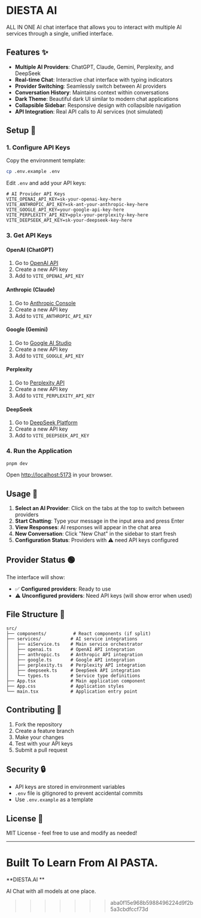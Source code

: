 
# DIESTA AI

ALL IN ONE AI chat interface that allows you to interact with multiple AI services through a single, unified interface.

## Features ✨

- **Multiple AI Providers**: ChatGPT, Claude, Gemini, Perplexity, and DeepSeek
- **Real-time Chat**: Interactive chat interface with typing indicators
- **Provider Switching**: Seamlessly switch between AI providers
- **Conversation History**: Maintains context within conversations
- **Dark Theme**: Beautiful dark UI similar to modern chat applications
- **Collapsible Sidebar**: Responsive design with collapsible navigation
- **API Integration**: Real API calls to AI services (not simulated)

## Setup 🚀


### 1. Configure API Keys

Copy the environment template:

```bash
cp .env.example .env
```

Edit `.env` and add your API keys:

```env
# AI Provider API Keys
VITE_OPENAI_API_KEY=sk-your-openai-key-here
VITE_ANTHROPIC_API_KEY=sk-ant-your-anthropic-key-here
VITE_GOOGLE_API_KEY=your-google-api-key-here
VITE_PERPLEXITY_API_KEY=pplx-your-perplexity-key-here
VITE_DEEPSEEK_API_KEY=sk-your-deepseek-key-here
```

### 3. Get API Keys

#### OpenAI (ChatGPT)

1. Go to [OpenAI API](https://platform.openai.com/api-keys)
2. Create a new API key
3. Add to `VITE_OPENAI_API_KEY`

#### Anthropic (Claude)

1. Go to [Anthropic Console](https://console.anthropic.com/)
2. Create a new API key
3. Add to `VITE_ANTHROPIC_API_KEY`

#### Google (Gemini)

1. Go to [Google AI Studio](https://aistudio.google.com/app/apikey)
2. Create a new API key
3. Add to `VITE_GOOGLE_API_KEY`

#### Perplexity

1. Go to [Perplexity API](https://www.perplexity.ai/settings/api)
2. Create a new API key
3. Add to `VITE_PERPLEXITY_API_KEY`

#### DeepSeek

1. Go to [DeepSeek Platform](https://platform.deepseek.com/api_keys)
2. Create a new API key
3. Add to `VITE_DEEPSEEK_API_KEY`

### 4. Run the Application

```bash
pnpm dev
```

Open [http://localhost:5173](http://localhost:5173) in your browser.

## Usage 💬

1. **Select an AI Provider**: Click on the tabs at the top to switch between providers
2. **Start Chatting**: Type your message in the input area and press Enter
3. **View Responses**: AI responses will appear in the chat area
4. **New Conversation**: Click "New Chat" in the sidebar to start fresh
5. **Configuration Status**: Providers with ⚠️ need API keys configured

## Provider Status 🟢

The interface will show:

- ✅ **Configured providers**: Ready to use
- ⚠️ **Unconfigured providers**: Need API keys (will show error when used)

## File Structure 📁

```
src/
├── components/          # React components (if split)
├── services/           # AI service integrations
│   ├── aiService.ts    # Main service orchestrator
│   ├── openai.ts       # OpenAI API integration
│   ├── anthropic.ts    # Anthropic API integration
│   ├── google.ts       # Google API integration
│   ├── perplexity.ts   # Perplexity API integration
│   ├── deepseek.ts     # DeepSeek API integration
│   └── types.ts        # Service type definitions
├── App.tsx             # Main application component
├── App.css             # Application styles
└── main.tsx            # Application entry point
```

## Contributing 🤝

1. Fork the repository
2. Create a feature branch
3. Make your changes
4. Test with your API keys
5. Submit a pull request

## Security 🔒

- API keys are stored in environment variables
- `.env` file is gitignored to prevent accidental commits
- Use `.env.example` as a template

## License 📄

MIT License - feel free to use and modify as needed!

---

Built To Learn From AI PASTA.
=======
**DIESTA.AI **

AI Chat with all models at one place.


>>>>>>> aba0f15e968b5988496224d9f2b5a3cbdfccf73d
